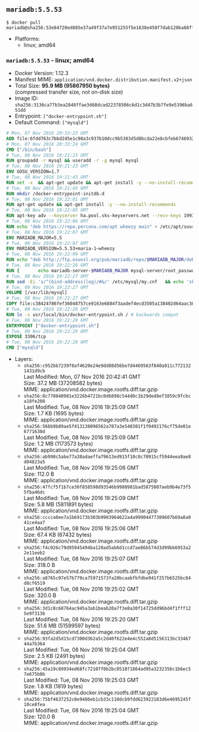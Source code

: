 ## `mariadb:5.5.53`

```console
$ docker pull mariadb@sha256:53e84720ed885e37a49f37a7e951255f5e1638e450f7dab120ba68ffa177245e
```

-	Platforms:
	-	linux; amd64

### `mariadb:5.5.53` - linux; amd64

-	Docker Version: 1.12.3
-	Manifest MIME: `application/vnd.docker.distribution.manifest.v2+json`
-	Total Size: **95.9 MB (95867950 bytes)**  
	(compressed transfer size, not on-disk size)
-	Image ID: `sha256:3136ca77b3ea2848ffae3d68dcad22378506c6d1c3d47b3b7fe9e5396ba651dd`
-	Entrypoint: `["docker-entrypoint.sh"]`
-	Default Command: `["mysqld"]`

```dockerfile
# Mon, 07 Nov 2016 20:33:23 GMT
ADD file:6fdd763c7bbd245e1c98a3c937b10dcc9b5383d5d0bcda22e8cbfeb6746932da in / 
# Mon, 07 Nov 2016 20:33:24 GMT
CMD ["/bin/bash"]
# Tue, 08 Nov 2016 19:21:23 GMT
RUN groupadd -r mysql && useradd -r -g mysql mysql
# Tue, 08 Nov 2016 19:21:23 GMT
ENV GOSU_VERSION=1.7
# Tue, 08 Nov 2016 19:21:43 GMT
RUN set -x 	&& apt-get update && apt-get install -y --no-install-recommends ca-certificates wget && rm -rf /var/lib/apt/lists/* 	&& wget -O /usr/local/bin/gosu "https://github.com/tianon/gosu/releases/download/$GOSU_VERSION/gosu-$(dpkg --print-architecture)" 	&& wget -O /usr/local/bin/gosu.asc "https://github.com/tianon/gosu/releases/download/$GOSU_VERSION/gosu-$(dpkg --print-architecture).asc" 	&& export GNUPGHOME="$(mktemp -d)" 	&& gpg --keyserver ha.pool.sks-keyservers.net --recv-keys B42F6819007F00F88E364FD4036A9C25BF357DD4 	&& gpg --batch --verify /usr/local/bin/gosu.asc /usr/local/bin/gosu 	&& rm -r "$GNUPGHOME" /usr/local/bin/gosu.asc 	&& chmod +x /usr/local/bin/gosu 	&& gosu nobody true 	&& apt-get purge -y --auto-remove ca-certificates wget
# Tue, 08 Nov 2016 19:21:45 GMT
RUN mkdir /docker-entrypoint-initdb.d
# Tue, 08 Nov 2016 19:22:01 GMT
RUN apt-get update && apt-get install -y --no-install-recommends 		apt-transport-https ca-certificates 		pwgen 	&& rm -rf /var/lib/apt/lists/*
# Tue, 08 Nov 2016 19:22:05 GMT
RUN apt-key adv --keyserver ha.pool.sks-keyservers.net --recv-keys 199369E5404BD5FC7D2FE43BCBCB082A1BB943DB 	&& apt-key adv --keyserver ha.pool.sks-keyservers.net --recv-keys 430BDF5C56E7C94E848EE60C1C4CBDCDCD2EFD2A 	&& apt-key adv --keyserver ha.pool.sks-keyservers.net --recv-keys 4D1BB29D63D98E422B2113B19334A25F8507EFA5
# Tue, 08 Nov 2016 19:22:06 GMT
RUN echo "deb https://repo.percona.com/apt wheezy main" > /etc/apt/sources.list.d/percona.list 	&& { 		echo 'Package: *'; 		echo 'Pin: release o=Percona Development Team'; 		echo 'Pin-Priority: 998'; 	} > /etc/apt/preferences.d/percona
# Tue, 08 Nov 2016 19:22:07 GMT
ENV MARIADB_MAJOR=5.5
# Tue, 08 Nov 2016 19:22:07 GMT
ENV MARIADB_VERSION=5.5.53+maria-1~wheezy
# Tue, 08 Nov 2016 19:22:09 GMT
RUN echo "deb http://ftp.osuosl.org/pub/mariadb/repo/$MARIADB_MAJOR/debian wheezy main" > /etc/apt/sources.list.d/mariadb.list 	&& { 		echo 'Package: *'; 		echo 'Pin: release o=MariaDB'; 		echo 'Pin-Priority: 999'; 	} > /etc/apt/preferences.d/mariadb
# Tue, 08 Nov 2016 19:22:26 GMT
RUN { 		echo mariadb-server-$MARIADB_MAJOR mysql-server/root_password password 'unused'; 		echo mariadb-server-$MARIADB_MAJOR mysql-server/root_password_again password 'unused'; 	} | debconf-set-selections 	&& apt-get update 	&& apt-get install -y 		mariadb-server=$MARIADB_VERSION 		percona-xtrabackup 		socat 	&& rm -rf /var/lib/apt/lists/* 	&& sed -ri 's/^user\s/#&/' /etc/mysql/my.cnf /etc/mysql/conf.d/* 	&& rm -rf /var/lib/mysql && mkdir -p /var/lib/mysql /var/run/mysqld 	&& chown -R mysql:mysql /var/lib/mysql /var/run/mysqld 	&& chmod 777 /var/run/mysqld
# Tue, 08 Nov 2016 19:22:27 GMT
RUN sed -Ei 's/^(bind-address|log)/#&/' /etc/mysql/my.cnf 	&& echo 'skip-host-cache\nskip-name-resolve' | awk '{ print } $1 == "[mysqld]" && c == 0 { c = 1; system("cat") }' /etc/mysql/my.cnf > /tmp/my.cnf 	&& mv /tmp/my.cnf /etc/mysql/my.cnf
# Tue, 08 Nov 2016 19:22:27 GMT
VOLUME [/var/lib/mysql]
# Tue, 08 Nov 2016 19:22:27 GMT
COPY file:c38424786fef36048757ce9163e6884f3aadef4ecd3505a138402d64aac38c4e in /usr/local/bin/ 
# Tue, 08 Nov 2016 19:22:28 GMT
RUN ln -s usr/local/bin/docker-entrypoint.sh / # backwards compat
# Tue, 08 Nov 2016 19:22:29 GMT
ENTRYPOINT ["docker-entrypoint.sh"]
# Tue, 08 Nov 2016 19:22:29 GMT
EXPOSE 3306/tcp
# Tue, 08 Nov 2016 19:22:29 GMT
CMD ["mysqld"]
```

-	Layers:
	-	`sha256:c952bb7239f0af4620e24e9dd88d56be7d4469563f840a911c7721321431d9cb`  
		Last Modified: Mon, 07 Nov 2016 20:42:41 GMT  
		Size: 37.2 MB (37208582 bytes)  
		MIME: application/vnd.docker.image.rootfs.diff.tar.gzip
	-	`sha256:8c770840981e3226b4721bc0d6898c544d0c1b29ded8ef3859c9fcbca18fe208`  
		Last Modified: Tue, 08 Nov 2016 19:25:09 GMT  
		Size: 1.7 KB (1695 bytes)  
		MIME: application/vnd.docker.image.rootfs.diff.tar.gzip
	-	`sha256:566b9b89ae5f413138096562a787a3e548301f1f0492176cf75de01e6771630d`  
		Last Modified: Tue, 08 Nov 2016 19:25:09 GMT  
		Size: 1.2 MB (1173573 bytes)  
		MIME: application/vnd.docker.image.rootfs.diff.tar.gzip
	-	`sha256:ab998c5abe77a38adaeffa79613ed915f10c8c70915cf5944eea9ae8d04823a5`  
		Last Modified: Tue, 08 Nov 2016 19:25:06 GMT  
		Size: 112.0 B  
		MIME: application/vnd.docker.image.rootfs.diff.tar.gzip
	-	`sha256:47fcf5f1b7ce30f858598d93546b9980981bad5875007aeb9b4e73f55fba46dc`  
		Last Modified: Tue, 08 Nov 2016 19:25:09 GMT  
		Size: 5.8 MB (5811891 bytes)  
		MIME: application/vnd.docker.image.rootfs.diff.tar.gzip
	-	`sha256:cccca0ee7a1b69173b303b9903964622a4a99904477309607b69a8a041ce4aa7`  
		Last Modified: Tue, 08 Nov 2016 19:25:06 GMT  
		Size: 67.4 KB (67432 bytes)  
		MIME: application/vnd.docker.image.rootfs.diff.tar.gzip
	-	`sha256:f4c026c79d95945494ba120ad5ab6d1ccd7ae86b574d3d99bb6953a22e11eeb2`  
		Last Modified: Tue, 08 Nov 2016 19:25:07 GMT  
		Size: 318.0 B  
		MIME: application/vnd.docker.image.rootfs.diff.tar.gzip
	-	`sha256:a8765c07e57b779ca75971573fa20bcaabfbfdbe941f257b6525bc84d8cf6519`  
		Last Modified: Tue, 08 Nov 2016 19:25:02 GMT  
		Size: 320.0 B  
		MIME: application/vnd.docker.image.rootfs.diff.tar.gzip
	-	`sha256:3d1c8c68764ac945a3ab1beab20a7f3e8a30f14725dd96bd4f1fff125e9f3136`  
		Last Modified: Tue, 08 Nov 2016 19:25:20 GMT  
		Size: 51.6 MB (51599597 bytes)  
		MIME: application/vnd.docker.image.rootfs.diff.tar.gzip
	-	`sha256:93fa2d5d15cd7300d362a5c2d40f622e4e4c552a8d5156313bc3346744a7b364`  
		Last Modified: Tue, 08 Nov 2016 19:25:04 GMT  
		Size: 2.5 KB (2491 bytes)  
		MIME: application/vnd.docker.image.rootfs.diff.tar.gzip
	-	`sha256:45a19c89934ed68fc72107f0b2bc051071864ad95a3232356c1b6ec57e675b8b`  
		Last Modified: Tue, 08 Nov 2016 19:25:03 GMT  
		Size: 1.8 KB (1819 bytes)  
		MIME: application/vnd.docker.image.rootfs.diff.tar.gzip
	-	`sha256:75bf4637252c0e9486eb1cb33c110dcb9fdd623922183d6e4695245f10ce8fea`  
		Last Modified: Tue, 08 Nov 2016 19:25:04 GMT  
		Size: 120.0 B  
		MIME: application/vnd.docker.image.rootfs.diff.tar.gzip
